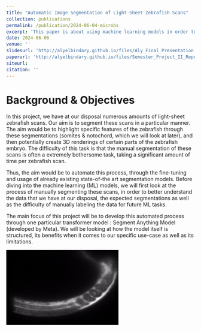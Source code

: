 ```yaml
---
title: "Automatic Image Segmentation of Light-Sheet Zebrafish Scans"
collection: publications
permalink: /publication/2024-06-04-microbs
excerpt: 'This paper is about using machine learning models in order to automatically segemnt light-sheet zebrfish scans.'
date: 2024-06-06
venue: ''
slidesurl: 'http://alyelbindary.github.io/files/Aly_Final_Presentation.pdf'
paperurl: 'http://alyelbindary.github.io/files/Semester_Project_II_Report.pdf'
siteurl:
citation: ''
---
```


Background & Objectives
===

In this project, we have at our disposal numerous amounts of light-sheet zebrafish scans. Our aim is to segment these scans in a particular manner. The aim would be to highlight specific features of the zebrafish  through these segmentations (somites \& notochord, which we will look at later), and then potentially create 3D renderings of certain parts of the zebrafish embryo. The difficulty of this task is that the manual segmentation of these scans is often a extremely bothersome task, taking a significant amount of time per zebrafish scan.

Thus, the aim would be to automate this process, through the fine-tuning and usage of already existing state-of-the art segmentation models. Before diving into the machine learning (ML) models, we will first look at the process of manually segmenting these scans, in order to better understand the data that we have at our disposal, the expected segmentations as well as the difficulty of manually labeling the data for future ML tasks.

The main focus of this project will be to develop this automated process through one particular transformer model : Segment Anything Model (developed by Meta). We will be looking at how the model itself is structured, its benefits when it comes to our specific use-case as well as its limitations.

<img src="files/final_gif.gif" alt="" width="300" height="200">